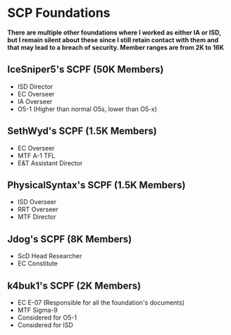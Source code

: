 # SCP Foundations
**There are multiple other foundations where I worked as either IA or ISD, but I remain silent about these since I still retain contact with them and that may lead to a breach of security. Member ranges are from 2K to 16K**
## IceSniper5's SCPF (50K Members)
- ISD Director
- EC Overseer
- IA Overseer
- O5-1 (Higher than normal O5s, lower than O5-x)
## SethWyd's SCPF (1.5K Members)
- EC Overseer
- MTF A-1 TFL
- E&T Assistant Director
## PhysicalSyntax's SCPF (1.5K Members)
- ISD Overseer
- RRT Overseer
- MTF Director
## Jdog's SCPF (8K Members)
- ScD Head Researcher
- EC Constitute
## k4buk1's SCPF (2K Members)
- EC E-07 (Responsible for all the foundation's documents)
- MTF Sigma-9
- Considered for O5-1
- Considered for ISD
